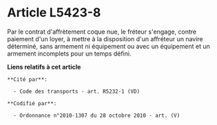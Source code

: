 # Article L5423-8

Par le contrat d'affrètement coque nue, le fréteur s'engage, contre paiement d'un loyer, à mettre à la disposition d'un
affréteur un navire déterminé, sans armement ni équipement ou avec un équipement et un armement incomplets pour un temps
défini.

**Liens relatifs à cet article**

	**Cité par**:

	  - Code des transports - art. R5232-1 (VD)

	**Codifié par**:

	  - Ordonnance n°2010-1307 du 28 octobre 2010 - art. (V)
